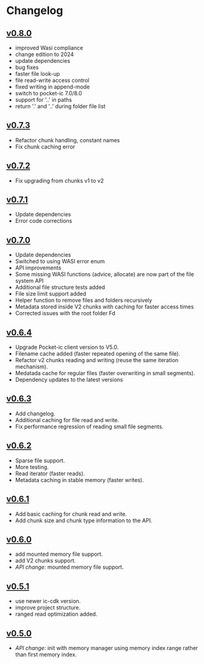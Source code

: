 # Changelog

## [v0.8.0]
- improved Wasi compliance
- change edition to 2024
- update dependencies
- bug fixes
- faster file look-up
- file read-write access control
- fixed writing in append-mode
- switch to pocket-ic 7.0/8.0
- support for '..' in paths
- return '.' and '..' during folder file list


## [v0.7.3]
- Refactor chunk handling, constant names
- Fix chunk caching error


## [v0.7.2]
- Fix upgrading from chunks v1 to v2


## [v0.7.1]
- Update dependencies
- Error code corrections

## [v0.7.0]
- Update dependencies
- Switched to using WASI error enum
- API improvements
- Some missing WASI functions (advice, allocate) are now part of the file system API
- Additional file structure tests added
- File size limit support added
- Helper function to remove files and folders recursively
- Metadata stored inside V2 chunks with caching for faster access times
- Corrected issues with the root folder Fd


## [v0.6.4]
- Upgrade Pocket-ic client version to V5.0.
- Filename cache added (faster repeated opening of the same file).
- Refactor v2 chunks reading and writing (reuse the same iteration mechanism).
- Medatada cache for regular files (faster overwriting in small segments).
- Dependency updates to the latest versions


## [v0.6.3]
- Add changelog.
- Additional caching for file read and write.
- Fix performance regression of reading small file segments.

## [v0.6.2]
- Sparse file support.
- More testing.
- Read iterator (faster reads).
- Metadata caching in stable memory (faster writes).

## [v0.6.1]
- Add basic caching for chunk read and write.
- Add chunk size and chunk type information to the API.

## [v0.6.0]
- add mounted memory file support.
- add V2 chunks support.
- *API change:* mounted memory file support.

## [v0.5.1]
- use newer ic-cdk version.
- improve project structure.
- ranged read optimization added.

## [v0.5.0]
- *API change:* init with memory manager using memory index range rather than first memory index.


[unreleased]: https://github.com/wasm-forge/stable-fs/compare/v0.8.0...main
[v0.8.0]: https://github.com/wasm-forge/stable-fs/compare/v0.7.3...v0.8.0
[v0.7.3]: https://github.com/wasm-forge/stable-fs/compare/v0.7.2...v0.7.3
[v0.7.2]: https://github.com/wasm-forge/stable-fs/compare/v0.7.1...v0.7.2
[v0.7.1]: https://github.com/wasm-forge/stable-fs/compare/v0.7.0...v0.7.1
[v0.7.0]: https://github.com/wasm-forge/stable-fs/compare/v0.6.4...v0.7.0
[v0.6.4]: https://github.com/wasm-forge/stable-fs/compare/v0.6.3...v0.6.4
[v0.6.3]: https://github.com/wasm-forge/stable-fs/compare/v0.6.2...v0.6.3
[v0.6.2]: https://github.com/wasm-forge/stable-fs/compare/v0.6.1...v0.6.2
[v0.6.1]: https://github.com/wasm-forge/stable-fs/compare/v0.6.0...v0.6.1
[v0.6.0]: https://github.com/wasm-forge/stable-fs/compare/v0.5.1...v0.6.0
[v0.5.1]: https://github.com/wasm-forge/stable-fs/compare/v0.5.0...v0.5.1
[v0.5.0]: https://github.com/wasm-forge/stable-fs/compare/v0.4.0...v0.5.0

